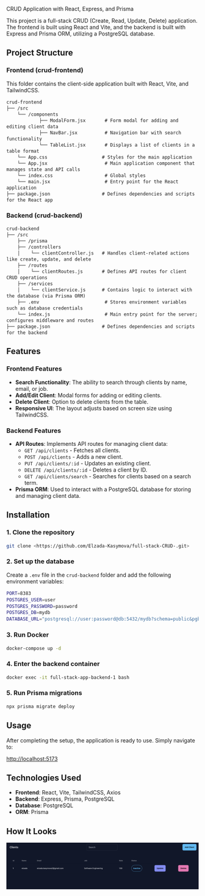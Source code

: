 CRUD Application with React, Express, and Prisma

This project is a full-stack CRUD (Create, Read, Update, Delete) application. The frontend is built using React and Vite, and the backend is built with Express and Prisma ORM, utilizing a PostgreSQL database.

## Project Structure

### Frontend (crud-frontend)
This folder contains the client-side application built with React, Vite, and TailwindCSS.

```
crud-frontend
├── /src
    └── /components
            ├── ModalForm.jsx       # Form modal for adding and editing client data
            ├── NavBar.jsx          # Navigation bar with search functionality
            └── TableList.jsx       # Displays a list of clients in a table format
    └── App.css                    # Styles for the main application
    └── App.jsx                     # Main application component that manages state and API calls
    └── index.css                   # Global styles
    └── main.jsx                    # Entry point for the React application
├── package.json                   # Defines dependencies and scripts for the React app
```

### Backend (crud-backend)
```
crud-backend
├── /src
    ├── /prisma
    ├── /controllers
    │    └── clientController.js   # Handles client-related actions like create, update, and delete
    ├── /routes
    │    └── clientRoutes.js       # Defines API routes for client CRUD operations
    ├── /services
    │    └── clientService.js      # Contains logic to interact with the database (via Prisma ORM)
    ├── .env                        # Stores environment variables such as database credentials
    └── index.js                    # Main entry point for the server; configures middleware and routes
├── package.json                   # Defines dependencies and scripts for the backend
```

## Features

### Frontend Features
- **Search Functionality**: The ability to search through clients by name, email, or job.
- **Add/Edit Client**: Modal forms for adding or editing clients.
- **Delete Client**: Option to delete clients from the table.
- **Responsive UI**: The layout adjusts based on screen size using TailwindCSS.

### Backend Features
- **API Routes**: Implements API routes for managing client data:
  - `GET /api/clients` - Fetches all clients.
  - `POST /api/clients` - Adds a new client.
  - `PUT /api/clients/:id` - Updates an existing client.
  - `DELETE /api/clients/:id` - Deletes a client by ID.
  - `GET /api/clients/search` - Searches for clients based on a search term.
- **Prisma ORM**: Used to interact with a PostgreSQL database for storing and managing client data.

## Installation

### 1. Clone the repository
```bash
git clone <https://github.com/Elzada-Kasymova/full-stack-CRUD-.git>
```

### 2. Set up the database
Create a `.env` file in the `crud-backend` folder and add the following environment variables:
```bash
PORT=8383
POSTGRES_USER=user
POSTGRES_PASSWORD=password
POSTGRES_DB=mydb
DATABASE_URL="postgresql://user:password@db:5432/mydb?schema=public&pgbouncer=true"
```

### 3. Run Docker
```bash
docker-compose up -d
```

### 4. Enter the backend container
```bash
docker exec -it full-stack-app-backend-1 bash
```

### 5. Run Prisma migrations
```bash
npx prisma migrate deploy
```

## Usage
After completing the setup, the application is ready to use. Simply navigate to:

[http://localhost:5173](http://localhost:5173)

## Technologies Used
- **Frontend**: React, Vite, TailwindCSS, Axios
- **Backend**: Express, Prisma, PostgreSQL
- **Database**: PostgreSQL
- **ORM**: Prisma

## How It Looks

![Picture of site](./image/image.png)

